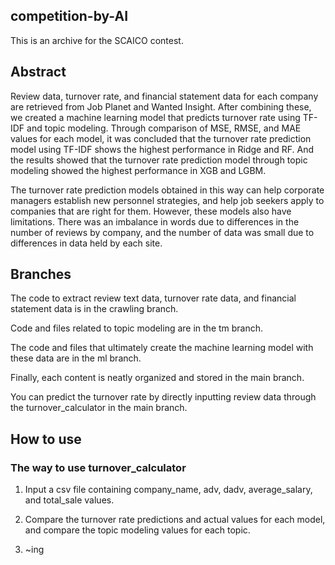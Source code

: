 ## competition-by-AI
This is an archive for the SCAICO contest.

## Abstract
Review data, turnover rate, and financial statement data for each company are retrieved from Job Planet and Wanted Insight. After combining these, we created a machine learning model that predicts turnover rate using TF-IDF and topic modeling. Through comparison of MSE, RMSE, and MAE values ​​for each model, it was concluded that the turnover rate prediction model using TF-IDF shows the highest performance in Ridge and RF. And the results showed that the turnover rate prediction model through topic modeling showed the highest performance in XGB and LGBM.

The turnover rate prediction models obtained in this way can help corporate managers establish new personnel strategies, and help job seekers apply to companies that are right for them.
However, these models also have limitations. There was an imbalance in words due to differences in the number of reviews by company, and the number of data was small due to differences in data held by each site.

## Branches
The code to extract review text data, turnover rate data, and financial statement data is in the crawling branch.

Code and files related to topic modeling are in the tm branch.

The code and files that ultimately create the machine learning model with these data are in the ml branch.

Finally, each content is neatly organized and stored in the main branch.

You can predict the turnover rate by directly inputting review data through the turnover_calculator in the main branch.

## How to use
### The way to use turnover_calculator
1. Input a csv file containing company_name, adv, dadv, average_salary, and total_sale values.

2. Compare the turnover rate predictions and actual values ​​for each model, and compare the topic modeling values ​​for each topic.

3. ~ing

   

